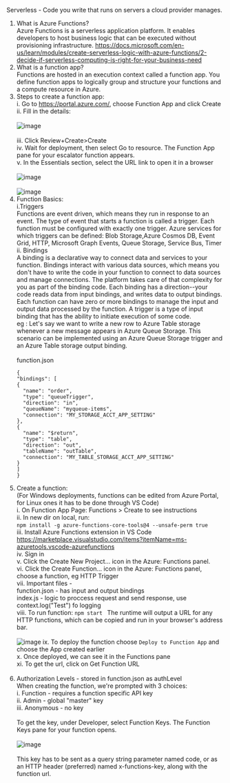 
Serverless - Code you write that runs on servers a cloud provider manages.
1. What is Azure Functions?<br>
Azure Functions is a serverless application platform. 
It enables developers to host business logic that can be executed without provisioning infrastructure. 
https://docs.microsoft.com/en-us/learn/modules/create-serverless-logic-with-azure-functions/2-decide-if-serverless-computing-is-right-for-your-business-need<br>
2. What is a function app?<br>
Functions are hosted in an execution context called a function app. 
You define function apps to logically group and structure your functions and a compute resource in Azure. <br>
3. Steps to create a function app:<br>
  i. Go to https://portal.azure.com/, choose Function App and click Create<br>
  ii. Fill in the details:<br><br>
    ![image](https://user-images.githubusercontent.com/91651033/161237924-20a61492-640d-4d82-bc94-a2440b7c7ec5.png)<br><br>
  iii. Click Review+Create>Create<br>
  iv. Wait for deployment, then select Go to resource. The Function App pane for your escalator function appears.<br>
  v. In the Essentials section, select the URL link to open it in a browser<br><br>
  ![image](https://user-images.githubusercontent.com/91651033/161242369-ec54ee2f-36fb-4ba3-8087-54713bc29bd2.png)<br><br>
  ![image](https://user-images.githubusercontent.com/91651033/161242571-443e1892-2b99-483a-8af3-d864a94f8cf9.png)	
4. Function Basics:<br>
  i.Triggers<br>
    Functions are event driven, which means they run in response to an event. 
    The type of event that starts a function is called a trigger. 
    Each function must be configured with exactly one trigger.
    Azure services for which triggers can be defined:
      Blob Storage,Azure Cosmos DB, Event Grid, HTTP, Microsoft Graph Events, Queue Storage, Service Bus, Timer	<br>
   ii. Bindings<br>
      A binding is a declarative way to connect data and services to your function. 
      Bindings interact with various data sources, which means you don't have to write the code in your function to connect to data sources and manage connections. 
      The platform takes care of that complexity for you as part of the binding code. 
      Each binding has a direction--your code reads data from input bindings, and writes data to output bindings.
      Each function can have zero or more bindings to manage the input and output data processed by the function.
      A trigger is a type of input binding that has the ability to initiate execution of some code.<br>
      eg :  Let's say we want to write a new row to Azure Table storage whenever a new message appears in Azure Queue Storage. 
			This scenario can be implemented using an Azure Queue Storage trigger and an Azure Table storage output binding.<br><br>
			function.json
      ```
   	{
     "bindings": [
      {
        "name": "order",
        "type": "queueTrigger",
        "direction": "in",
        "queueName": "myqueue-items",
        "connection": "MY_STORAGE_ACCT_APP_SETTING"
      },
      {
        "name": "$return",
        "type": "table",
        "direction": "out",
        "tableName": "outTable",
        "connection": "MY_TABLE_STORAGE_ACCT_APP_SETTING"
      }
    ]
    }
    ```
5. Create a function:<br>
		(For Windows deployments, functions can be edited from Azure Portal, for Linux ones it has to be done through VS Code)<br>
	i. On Function App Page: Functions > Create to see instructions<br>
	ii. In new dir on local, run:<br>
			`npm install -g azure-functions-core-tools@4 --unsafe-perm true`<br>
	iii. Install Azure Functions extension in VS Code https://marketplace.visualstudio.com/items?itemName=ms-azuretools.vscode-azurefunctions<br>
	iv. Sign in<br>
	v. Click the Create New Project… icon in the Azure: Functions panel.<br>
	vi. Click the Create Function… icon in the Azure: Functions panel, choose a function, eg HTTP Trigger<br>
	vii. Important files - <br>
				function.json - has input and output bindings<br>
				index.js - logic to proccess request and send response, use context.log("Test") fo logging<br>
	viii. To run function:
				`npm start ` The runtime will output a URL for any HTTP functions, which can be copied and run in your browser's address bar.<br><br>
![image](https://user-images.githubusercontent.com/91651033/161309978-03f113ab-0e86-4154-876a-bc01b499db9a.png)
	ix. To deploy the function choose `Deploy to Function App` and choose the App created earlier<br>
	x. Once deployed, we can see it in the Functions pane<br>
	xi. To get the url, click on Get Function URL<br><br>
6. Authorization Levels - stored in function.json as authLevel<br>
		When creating the function, we're prompted with 3 choices:<br>
			i. Function - requires a function specific API key<br>
			ii. Admin  -  global "master" key<br>
			iii. Anonymous - no key<br><br>
		To get the key, under Developer, select Function Keys. The Function Keys pane for your function opens.<br><br>
![image](https://user-images.githubusercontent.com/91651033/161318964-5acc90f4-0adb-4fd5-a82b-4fe57ed55d09.png)<br><br>
		This key has to be sent as a query string parameter named code, or as an HTTP header (preferred) named x-functions-key, along with the function url.
